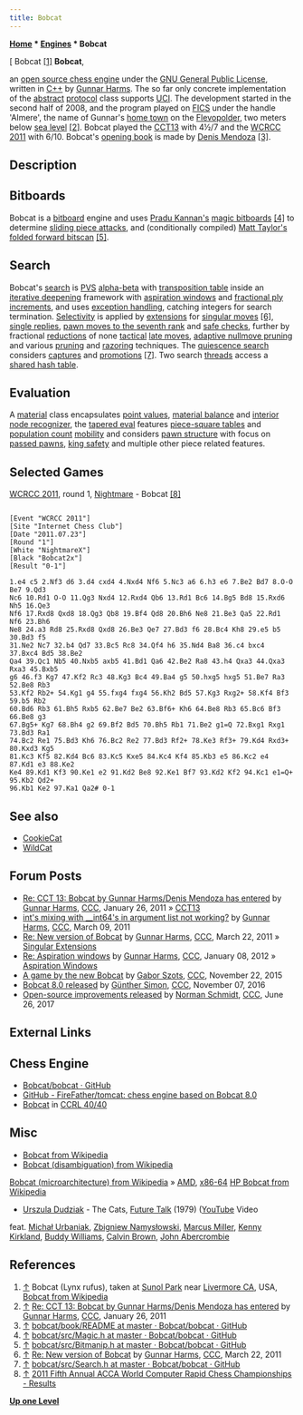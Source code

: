 ```yaml
---
title: Bobcat
---
```

**[Home](Home "Home") * [Engines](Engines "Engines") * Bobcat**

\[ Bobcat <a id="cite-note-1" href="#cite-ref-1">[1]</a>
**Bobcat**,

an [open source chess engine](Category:Open_Source "Category:Open Source") under the [GNU General Public License](Free_Software_Foundation#GPL "Free Software Foundation"), written in [C++](Cpp "Cpp") by [Gunnar Harms](Gunnar_Harms "Gunnar Harms"). The so far only concrete implementation of the [abstract](Cpp#AbstractClass "Cpp") [protocol](Protocols "Protocols") class supports [UCI](UCI "UCI"). The development started in the second half of 2008, and the program played on [FICS](index.php?title=Free_Internet_Chess_Server&action=edit&redlink=1 "Free Internet Chess Server (page does not exist)") under the handle 'Almere', the name of Gunnar's [home town](https://en.wikipedia.org/wiki/Almere) on the [Flevopolder](https://en.wikipedia.org/wiki/Flevopolder), two meters below [sea level](https://en.wikipedia.org/wiki/Sea_level) <a id="cite-note-2" href="#cite-ref-2">[2]</a>. Bobcat played the [CCT13](CCT13 "CCT13") with 4½/7 and the [WCRCC 2011](WCRCC_2011 "WCRCC 2011") with 6/10. Bobcat's [opening book](Opening_Book "Opening Book") is made by [Denis Mendoza](Denis_Mendoza "Denis Mendoza") <a id="cite-note-3" href="#cite-ref-3">[3]</a>.

## Description

## Bitboards

Bobcat is a [bitboard](Bitboards "Bitboards") engine and uses [Pradu Kannan's](Pradu_Kannan "Pradu Kannan") [magic bitboards](Magic_Bitboards "Magic Bitboards") <a id="cite-note-4" href="#cite-ref-4">[4]</a> to determine [sliding piece attacks](Sliding_Piece_Attacks "Sliding Piece Attacks"), and (conditionally compiled) [Matt Taylor's](Matt_Taylor "Matt Taylor") [folded forward bitscan](BitScan#MattTaylorsFoldingtrick "BitScan") <a id="cite-note-5" href="#cite-ref-5">[5]</a>.

## Search

Bobcat's [search](Search "Search") is [PVS](Principal_Variation_Search "Principal Variation Search") [alpha-beta](Alpha-Beta "Alpha-Beta") with [transposition table](Transposition_Table "Transposition Table") inside an [iterative deepening](Iterative_Deepening "Iterative Deepening") framework with [aspiration windows](Aspiration_Windows "Aspiration Windows") and [fractional ply increments](Depth#FractionalPlies "Depth"), and uses [exception handling](Cpp#ExceptionHandling "Cpp"), catching integers for search termination. [Selectivity](Selectivity "Selectivity") is applied by [extensions](Extensions "Extensions") for [singular moves](Singular_Extensions "Singular Extensions") <a id="cite-note-6" href="#cite-ref-6">[6]</a>, [single replies](One_Reply_Extensions "One Reply Extensions"), [pawn moves to the seventh rank](Passed_Pawn_Extensions "Passed Pawn Extensions") and [safe checks](Check_Extensions "Check Extensions"), further by fractional [reductions](Reductions "Reductions") of none [tactical](Tactical_Moves "Tactical Moves") [late moves](Late_Move_Reductions "Late Move Reductions"), [adaptive nullmove pruning](Null_Move_Pruning#AdaptiveNullMovePruning "Null Move Pruning") and various [pruning](Pruning "Pruning") and [razoring](Razoring "Razoring") techniques. The [quiescence search](Quiescence_Search "Quiescence Search") considers [captures](Captures "Captures") and [promotions](Promotions "Promotions") <a id="cite-note-7" href="#cite-ref-7">[7]</a>. Two search [threads](Thread "Thread") access a [shared hash table](Shared_Hash_Table "Shared Hash Table").

## Evaluation

A [material](Material "Material") class encapsulates [point values](Point_Value "Point Value"), [material balance](Material#Balance "Material") and [interior node recognizer](Interior_Node_Recognizer "Interior Node Recognizer"), the [tapered eval](Tapered_Eval "Tapered Eval") features [piece-square tables](Piece-Square_Tables "Piece-Square Tables") and [population count](Population_Count "Population Count") [mobility](Mobility "Mobility") and considers [pawn structure](Pawn_Structure "Pawn Structure") with focus on [passed pawns](Passed_Pawn "Passed Pawn"), [king safety](King_Safety "King Safety") and multiple other piece related features.

## Selected Games

[WCRCC 2011](WCRCC_2011 "WCRCC 2011"), round 1, [Nightmare](Nightmare_NL "Nightmare NL") - Bobcat <a id="cite-note-8" href="#cite-ref-8">[8]</a>

```

[Event "WCRCC 2011"]
[Site "Internet Chess Club"]
[Date "2011.07.23"]
[Round "1"]
[White "NightmareX"]
[Black "Bobcat2x"]
[Result "0-1"]

1.e4 c5 2.Nf3 d6 3.d4 cxd4 4.Nxd4 Nf6 5.Nc3 a6 6.h3 e6 7.Be2 Bd7 8.O-O Be7 9.Qd3 
Nc6 10.Rd1 O-O 11.Qg3 Nxd4 12.Rxd4 Qb6 13.Rd1 Bc6 14.Bg5 Bd8 15.Rxd6 Nh5 16.Qe3 
Nf6 17.Rxd8 Qxd8 18.Qg3 Qb8 19.Bf4 Qd8 20.Bh6 Ne8 21.Be3 Qa5 22.Rd1 Nf6 23.Bh6 
Ne8 24.a3 Rd8 25.Rxd8 Qxd8 26.Be3 Qe7 27.Bd3 f6 28.Bc4 Kh8 29.e5 b5 30.Bd3 f5 
31.Ne2 Nc7 32.b4 Qd7 33.Bc5 Rc8 34.Qf4 h6 35.Nd4 Ba8 36.c4 bxc4 37.Bxc4 Bd5 38.Be2 
Qa4 39.Qc1 Nb5 40.Nxb5 axb5 41.Bd1 Qa6 42.Be2 Ra8 43.h4 Qxa3 44.Qxa3 Rxa3 45.Bxb5 
g6 46.f3 Kg7 47.Kf2 Rc3 48.Kg3 Bc4 49.Ba4 g5 50.hxg5 hxg5 51.Be7 Ra3 52.Be8 Rb3 
53.Kf2 Rb2+ 54.Kg1 g4 55.fxg4 fxg4 56.Kh2 Bd5 57.Kg3 Rxg2+ 58.Kf4 Bf3 59.b5 Rb2 
60.Bd6 Rb3 61.Bh5 Rxb5 62.Be7 Be2 63.Bf6+ Kh6 64.Be8 Rb3 65.Bc6 Bf3 66.Be8 g3 
67.Bg5+ Kg7 68.Bh4 g2 69.Bf2 Bd5 70.Bh5 Rb1 71.Be2 g1=Q 72.Bxg1 Rxg1 73.Bd3 Ra1 
74.Bc2 Re1 75.Bd3 Kh6 76.Bc2 Re2 77.Bd3 Rf2+ 78.Ke3 Rf3+ 79.Kd4 Rxd3+ 80.Kxd3 Kg5 
81.Kc3 Kf5 82.Kd4 Bc6 83.Kc5 Kxe5 84.Kc4 Kf4 85.Kb3 e5 86.Kc2 e4 87.Kd1 e3 88.Ke2 
Ke4 89.Kd1 Kf3 90.Ke1 e2 91.Kd2 Be8 92.Ke1 Bf7 93.Kd2 Kf2 94.Kc1 e1=Q+ 95.Kb2 Qd2+ 
96.Kb1 Ke2 97.Ka1 Qa2# 0-1

```

## See also

- [CookieCat](CookieCat "CookieCat")
- [WildCat](WildCat "WildCat")

## Forum Posts

- [Re: CCT 13: Bobcat by Gunnar Harms/Denis Mendoza has entered](http://www.talkchess.com/forum/viewtopic.php?topic_view=threads&p=390644&t=37795) by [Gunnar Harms](Gunnar_Harms "Gunnar Harms"), [CCC](CCC "CCC"), January 26, 2011 » [CCT13](CCT13 "CCT13")
- [int's mixing with \_\_int64's in argument list not working?](http://www.talkchess.com/forum/viewtopic.php?p=398302) by [Gunnar Harms](Gunnar_Harms "Gunnar Harms"), [CCC](CCC "CCC"), March 09, 2011
- [Re: New version of Bobcat](http://www.talkchess.com/forum/viewtopic.php?p=400408#400408) by [Gunnar Harms](Gunnar_Harms "Gunnar Harms"), [CCC](CCC "CCC"), March 22, 2011 » [Singular Extensions](Singular_Extensions "Singular Extensions")
- [Re: Aspiration windows](http://www.talkchess.com/forum/viewtopic.php?start=0&t=41870&start=3) by [Gunnar Harms](Gunnar_Harms "Gunnar Harms"), [CCC](CCC "CCC"), January 08, 2012 » [Aspiration Windows](Aspiration_Windows "Aspiration Windows")
- [A game by the new Bobcat](http://www.talkchess.com/forum/viewtopic.php?t=58324) by [Gabor Szots](Gabor_Szots "Gabor Szots"), [CCC](CCC "CCC"), November 22, 2015
- [Bobcat 8.0 released](http://www.talkchess.com/forum/viewtopic.php?t=62005) by [Günther Simon](G%C3%BCnther_Simon "Günther Simon"), [CCC](CCC "CCC"), November 07, 2016
- [Open-source improvements released](http://www.talkchess.com/forum/viewtopic.php?t=64418) by [Norman Schmidt](Norman_Schmidt "Norman Schmidt"), [CCC](CCC "CCC"), June 26, 2017

## External Links

## Chess Engine

- [Bobcat/bobcat · GitHub](https://github.com/Bobcat/bobcat)
- [GitHub - FireFather/tomcat: chess engine based on Bobcat 8.0](https://github.com/FireFather/tomcat)
- [Bobcat](http://www.computerchess.org.uk/ccrl/4040/cgi/compare_engines.cgi?family=Bobcat&print=Rating+list&print=Results+table&print=LOS+table&print=Ponder+hit+table&print=Eval+difference+table&print=Comopp+gamenum+table&print=Overlap+table&print=Score+with+common+opponents) in [CCRL 40/40](CCRL "CCRL")

## Misc

- [Bobcat from Wikipedia](https://en.wikipedia.org/wiki/Bobcat)
- [Bobcat (disambiguation) from Wikipedia](https://en.wikipedia.org/wiki/Bobcat_%28disambiguation%29)

[Bobcat (microarchitecture) from Wikipedia](https://en.wikipedia.org/wiki/Bobcat_%28microarchitecture%29) » [AMD](AMD "AMD"), [x86-64](X86-64 "X86-64")
[HP Bobcat from Wikipedia](https://en.wikipedia.org/wiki/HP_Bobcat)

- [Urszula Dudziak](Category:Urszula_Dudziak "Category:Urszula Dudziak") - The Cats, [Future Talk](https://rateyourmusic.com/release/album/urszula-dudziak/future-talk/) (1979) ([YouTube](https://en.wikipedia.org/wiki/YouTube) Video

feat. [Michał Urbaniak](Category:Michal_Urbaniak "Category:Michal Urbaniak"), [Zbigniew Namysłowski](https://en.wikipedia.org/wiki/Zbigniew_Namys%C5%82owski), [Marcus Miller](Category:Marcus_Miller "Category:Marcus Miller"), [Kenny Kirkland](https://en.wikipedia.org/wiki/Kenny_Kirkland), [Buddy Williams](<https://en.wikipedia.org/wiki/Buddy_Williams_(jazz_drummer)>), [Calvin Brown](http://calrob-brown.50megs.com/link1.htm), [John Abercrombie](Category:John_Abercrombie "Category:John Abercrombie")

## References

1. <a id="cite-ref-1" href="#cite-note-1">↑</a> Bobcat (Lynx rufus), taken at [Sunol Park](https://en.wikipedia.org/wiki/Sunol_Regional_Wilderness) near [Livermore CA](https://en.wikipedia.org/wiki/Livermore,_California), USA, [Bobcat from Wikipedia](https://en.wikipedia.org/wiki/Bobcat)
1. <a id="cite-ref-2" href="#cite-note-2">↑</a> [Re: CCT 13: Bobcat by Gunnar Harms/Denis Mendoza has entered](http://www.talkchess.com/forum/viewtopic.php?topic_view=threads&p=390644&t=37795) by [Gunnar Harms](Gunnar_Harms "Gunnar Harms"), [CCC](CCC "CCC"), January 26, 2011
1. <a id="cite-ref-3" href="#cite-note-3">↑</a> [bobcat/book/README at master · Bobcat/bobcat · GitHub](https://github.com/Bobcat/bobcat/blob/master/book/README)
1. <a id="cite-ref-4" href="#cite-note-4">↑</a> [bobcat/src/Magic.h at master · Bobcat/bobcat · GitHub](https://github.com/Bobcat/bobcat/blob/master/src/Magic.h)
1. <a id="cite-ref-5" href="#cite-note-5">↑</a> [bobcat/src/Bitmanip.h at master · Bobcat/bobcat · GitHub](https://github.com/Bobcat/bobcat/blob/master/src/Bitmanip.h)
1. <a id="cite-ref-6" href="#cite-note-6">↑</a> [Re: New version of Bobcat](http://www.talkchess.com/forum/viewtopic.php?p=400408#400408) by [Gunnar Harms](Gunnar_Harms "Gunnar Harms"), [CCC](CCC "CCC"), March 22, 2011
1. <a id="cite-ref-7" href="#cite-note-7">↑</a> [bobcat/src/Search.h at master · Bobcat/bobcat · GitHub](https://github.com/Bobcat/bobcat/blob/master/src/Search.h)
1. <a id="cite-ref-8" href="#cite-note-8">↑</a> [2011 Fifth Annual ACCA World Computer Rapid Chess Championships - Results](http://compchess.org/ACCAWCRCC/2011ACCAWCRCC/WCRCCResults.html)

**[Up one Level](Engines "Engines")**

